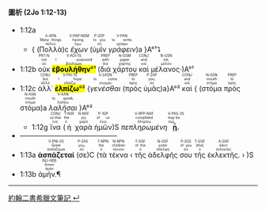 #### 圖析 (2Jo 1:12-13)

- 1:12a 
	- { (<RUBY><ruby><ruby>Πολλὰ<rt>πολύς</rt></ruby><rt>Many things</rt></ruby><rt>A-APN</rt></RUBY>)c <RUBY><ruby><ruby><em>ἔχων</em><rt>ἔχω</rt></ruby><rt>having</rt></ruby><rt>V-PAP-NSM</rt></RUBY> (<RUBY><ruby><ruby>ὑμῖν<rt>σύ</rt></ruby><rt>to you</rt></ruby><rt>P-2DP</rt></RUBY> <RUBY><ruby><ruby><em>γράφειν</em><rt>γράφω</rt></ruby><rt>to write,</rt></ruby><rt>V-PAN</rt></RUBY>)a }A°¹⮧
- 1:12b <RUBY><ruby><ruby>οὐκ<rt>οὐ</rt></ruby><rt>not</rt></ruby><rt>PRT-N</rt></RUBY> <RUBY><ruby><ruby><mark><strong>ἐβουλήθην</strong>°¹</mark><rt>βούλομαι</rt></ruby><rt>I purposed</rt></ruby><rt>V-AOI-1S</rt></RUBY> (<RUBY><ruby><ruby>διὰ<rt>διά</rt></ruby><rt>with</rt></ruby><rt>PREP</rt></RUBY> <RUBY><ruby><ruby>χάρτου<rt>χάρτης</rt></ruby><rt>paper</rt></ruby><rt>N-GSM</rt></RUBY> <RUBY><ruby><ruby>καὶ<rt>καί</rt></ruby><rt>and</rt></ruby><rt>CONJ</rt></RUBY> <RUBY><ruby><ruby>μέλανος·<rt>μέλαν</rt></ruby><rt>ink;</rt></ruby><rt>N-GSN</rt></RUBY>)A°¹
- 1:12c <RUBY><ruby><ruby>ἀλλ᾽<rt>ἀλλά</rt></ruby><rt>but</rt></ruby><rt>CONJ</rt></RUBY> <RUBY><ruby><ruby><mark><strong>ἐλπίζω</strong>°²</mark><rt>ἐλπίζω</rt></ruby><rt>I hope</rt></ruby><rt>V-PAI-1S</rt></RUBY> {<RUBY><ruby><ruby><em>γενέσθαι</em><rt>γίνομαι</rt></ruby><rt>to come</rt></ruby><rt>V-2ADN</rt></RUBY> (<RUBY><ruby><ruby>πρὸς<rt>πρός</rt></ruby><rt>to</rt></ruby><rt>PREP</rt></RUBY> <RUBY><ruby><ruby>ὑμᾶς<rt>σύ</rt></ruby><rt>you,</rt></ruby><rt>P-2AP</rt></RUBY>)a}A°² <RUBY><ruby><ruby>καὶ<rt>καί</rt></ruby><rt>and</rt></ruby><rt>CONJ</rt></RUBY> { (<RUBY><ruby><ruby>στόμα<rt>στόμα</rt></ruby><rt>mouth</rt></ruby><rt>N-ASN</rt></RUBY> <RUBY><ruby><ruby>πρὸς<rt>πρός</rt></ruby><rt>to</rt></ruby><rt>PREP</rt></RUBY> <RUBY><ruby><ruby>στόμα<rt>στόμα</rt></ruby><rt>mouth</rt></ruby><rt>N-ASN</rt></RUBY>)a <RUBY><ruby><ruby><em>λαλῆσαι</em><rt>λαλέω</rt></ruby><rt>to speak,</rt></ruby><rt>V-AAN</rt></RUBY> }A°²
	- 1:12g <RUBY><ruby><ruby>ἵνα<rt>ἵνα</rt></ruby><rt>so that</rt></ruby><rt>CONJ</rt></RUBY> (<RUBY><ruby><ruby>ἡ<rt>ὁ</rt></ruby><rt>the</rt></ruby><rt>T-NSF</rt></RUBY> <RUBY><ruby><ruby>χαρὰ<rt>χαρά</rt></ruby><rt>joy</rt></ruby><rt>N-NSF</rt></RUBY> <RUBY><ruby><ruby>ἡμῶν<rt>ἐγώ</rt></ruby><rt>of us</rt></ruby><rt>P-1GP</rt></RUBY>)S <RUBY><ruby><ruby><em>πεπληρωμένη</em><rt>πληρόω</rt></ruby><rt>completed</rt></ruby><rt>V-RPP-NSF</rt></RUBY> <RUBY><ruby><ruby><strong>ᾖ.</strong><rt>εἰμί</rt></ruby><rt>may be.</rt></ruby><rt>V-PAS-3S</rt></RUBY> 
- ——————————————
- 1:13a <RUBY><ruby><ruby><strong>ἀσπάζεταί</strong><rt>ἀσπάζομαι</rt></ruby><rt>Greet</rt></ruby><rt>V-PNI-3S</rt></RUBY> (<RUBY><ruby><ruby>σε<rt>σύ</rt></ruby><rt>you,</rt></ruby><rt>P-2AS</rt></RUBY>)C (<RUBY><ruby><ruby>τὰ<rt>ὁ</rt></ruby><rt>the</rt></ruby><rt>T-NPN</rt></RUBY> <RUBY><ruby><ruby>τέκνα<rt>τέκνον</rt></ruby><rt>children</rt></ruby><rt>N-NPN</rt></RUBY> ‹ <RUBY><ruby><ruby>τῆς<rt>ὁ</rt></ruby><rt>of the</rt></ruby><rt>T-GSF</rt></RUBY> <RUBY><ruby><ruby>ἀδελφῆς<rt>ἀδελφή</rt></ruby><rt>sister</rt></ruby><rt>N-GSF</rt></RUBY> <RUBY><ruby><ruby>σου<rt>σύ</rt></ruby><rt>of you</rt></ruby><rt>P-2GS</rt></RUBY> <RUBY><ruby><ruby>τῆς<rt>ὁ</rt></ruby><rt>[the]</rt></ruby><rt>T-GSF</rt></RUBY> <RUBY><ruby><ruby>ἐκλεκτῆς.<rt>ἐκλεκτός</rt></ruby><rt>elect.</rt></ruby><rt>A-GSF</rt></RUBY> › )S 
- 1:13b <RUBY><ruby><ruby>ἀμήν.¶<rt>ἀμήν</rt></ruby><rt>Amen</rt></ruby><rt>INJ-HEB</rt></RUBY> 





---
[約翰二書希臘文筆記 ↵](2John-Notes.md)